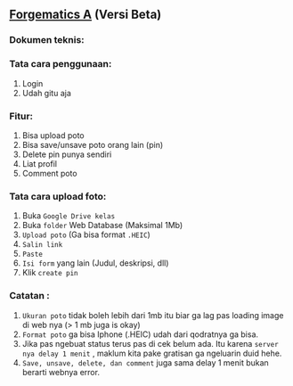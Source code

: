 ## [Forgematics A](https://ifgallery-frontend.vercel.app/login) (Versi Beta) 

### Dokumen teknis:

### Tata cara penggunaan: 
1. Login
2. Udah gitu aja

### Fitur: 
1. Bisa upload poto
2. Bisa save/unsave poto orang lain (pin)
3. Delete pin punya sendiri
4. Liat profil
5. Comment poto

### Tata cara upload foto: 
1. Buka `Google Drive kelas`
2. Buka `folder` Web Database (Maksimal 1Mb)
3. `Upload poto` (Ga bisa format `.HEIC`)
4. `Salin link`
5. `Paste`
6. `Isi form` yang lain (Judul, deskripsi, dll)
7. Klik `create pin`

### Catatan : 
1. `Ukuran poto` tidak boleh lebih dari 1mb itu biar ga lag pas loading image di web nya (> 1 mb juga is okay)
2. `Format poto` ga bisa Iphone (.HEIC) udah dari qodratnya ga bisa.
3. Jika pas ngebuat status terus pas di cek belum ada. Itu karena `server nya delay 1 menit` , maklum kita pake gratisan ga ngeluarin duid hehe.
4. `Save, unsave, delete, dan comment` juga sama delay 1 menit bukan berarti webnya error.
